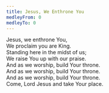 ```yaml
---
title: Jesus, We Enthrone You
medleyFrom: 0
medleyTo: 0
---
```


Jesus, we enthrone You,  
We proclaim you are King.  
Standing here in the midst of us;  
We raise You up with our praise.  
And as we worship, build Your throne.  
And as we worship, build Your throne.  
And as we worship, build Your throne.  
Come, Lord Jesus and take Your place.
